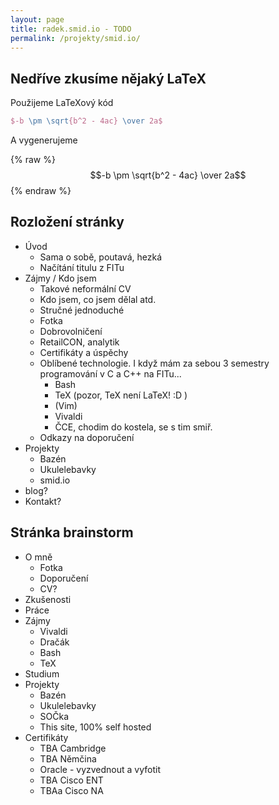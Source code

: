 ```yaml
---
layout: page
title: radek.smid.io - TODO
permalink: /projekty/smid.io/
---
```


## Nedříve zkusíme nějaký LaTeX
Použijeme LaTeXový kód 
``` latex
$-b \pm \sqrt{b^2 - 4ac} \over 2a$
```
A vygenerujeme

{% raw %}
  $$-b \pm \sqrt{b^2 - 4ac} \over 2a$$
{% endraw %}

Rozložení stránky
-----------------
+ Úvod
  - Sama o sobě, poutavá, hezká
  - Načítání titulu z FITu
+ Zájmy / Kdo jsem
  - Takové neformální CV
  - Kdo jsem, co jsem dělal atd.
  - Stručné jednoduché
  - Fotka
  - Dobrovolničení
  - RetailCON, analytik
  - Certifikáty a úspěchy
  - Oblíbené technologie. I když mám za sebou 3 semestry programování v C a C++ na FITu...
    - Bash
    - TeX (pozor, TeX není LaTeX! :D )
    - (Vim)
    - Vivaldi
    - ČCE, chodim do kostela, se s tim smiř.
  - Odkazy na doporučení
+ Projekty
  + Bazén
  + Ukulelebavky
  + smid.io
+ blog?
+ Kontakt?


Stránka brainstorm
------------------
- O mně
  - Fotka
  - Doporučení
  - CV?
- Zkušenosti
- Práce
- Zájmy
  - Vivaldi
  - Dračák
  - Bash
  - TeX
- Studium
- Projekty
  - Bazén
  - Ukulelebavky
  - SOČka
  - This site, 100% self hosted
- Certifikáty
  - TBA Cambridge
  - TBA Němčina
  - Oracle -  vyzvednout a vyfotit
  - TBA Cisco ENT
  - TBAa Cisco NA

